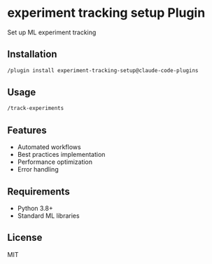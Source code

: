 # experiment tracking setup Plugin

Set up ML experiment tracking

## Installation

```bash
/plugin install experiment-tracking-setup@claude-code-plugins
```

## Usage

```bash
/track-experiments
```

## Features

- Automated workflows
- Best practices implementation
- Performance optimization
- Error handling

## Requirements

- Python 3.8+
- Standard ML libraries

## License

MIT
